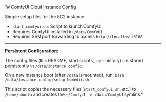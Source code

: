 "# ComfyUI Cloud Instance Config

Simple setup files for the EC2 instance.

- `start_comfyui.sh`: Script to launch ComfyUI.
- Requires ComfyUI installed in `/data/ComfyUI`
- Requires SSM port forwarding to access `http://localhost:8188`

---

**Persistent Configuration:**

The config files (this README, start scripts, `.git` history) are stored persistently in `/data/instance_config`.

On a new instance boot (after `/data` is mounted), run:
`bash /data/instance_config/setup_homedir.sh`

This script copies the necessary files (`start_comfyui.sh`, etc.) to `/home/ubuntu` and creates the `~/ComfyUI -> /data/ComfyUI` symlink."
